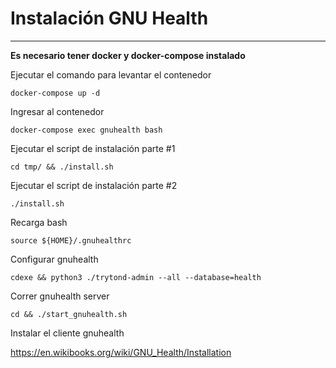 # Instalación GNU Health

****

**Es necesario tener docker y docker-compose instalado**

Ejecutar el comando para levantar el contenedor

`docker-compose up -d`

Ingresar al contenedor

`docker-compose exec gnuhealth bash`

Ejecutar el script de instalación parte #1

`cd tmp/ && ./install.sh`

Ejecutar el script de instalación parte #2

`./install.sh`

Recarga bash

`source ${HOME}/.gnuhealthrc`

Configurar gnuhealth

`cdexe && python3 ./trytond-admin --all --database=health`

Correr gnuhealth server

`cd && ./start_gnuhealth.sh`

Instalar el cliente gnuhealth

https://en.wikibooks.org/wiki/GNU_Health/Installation
